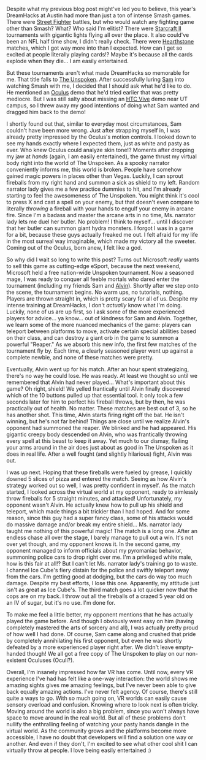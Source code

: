 Despite what my previous blog post might've led you to believe, this year's DreamHacks at Austin had more than just a ton of intense Smash games. There were <a href="http://streetfighter.com/">Street Fighter</a> battles, but who would watch any fighting game other than Smash? What? Who said I'm elitist? There were <a href="http://us.battle.net/sc2/en/">Starcraft II</a> tournaments with gigantic lights flying all over the place. It also could've been an NFL half time show, I didn't really check. There were <a href="http://us.battle.net/hearthstone/en/">Hearthstone</a> matches, which I got way more into than I expected. How can I get so excited at people literally playing cards!? Maybe it's because all the cards explode when they die... I am easily entertained.

But these tournaments aren't what made DreamHacks so memorable for me. That title falls to <a href="http://www.insomniacgames.com/games/the-unspoken/">The Unspoken</a>. After successfully luring <a href="https://samm81.github.io">Sam</a> into watching Smash with me, I decided that I should ask what he'd like to do. He mentioned an <a href="https://www.oculus.com/">Oculus</a> demo that he'd tried earlier that was pretty mediocre. But I was still salty about missing an <a href="https://www.vive.com">HTC Vive</a> demo near UT campus, so I threw away my good intentions of doing what Sam wanted and dragged him back to the demo!

I shortly found out that, similar to everyday most circumstances, Sam couldn't have been more wrong. Just after strapping myself in, I was already pretty impressed by the Oculus's motion controls. I looked down to see my hands exactly where I expected them, just as white and pasty as ever. Who knew Oculus could analyze skin tone!? Moments after dropping my jaw at <i>hands</i> (again, I am easily entertained), the game thrust my virtual body right into the world of The Unspoken. As a spooky narrator conveniently informs me, this world is broken. People have somehow gained magic powers in places other than Vegas. Luckily, I can sprout fireballs from my right hand and summon a sick as shield to my left. Random narrator lady gives me a few practice dummies to hit, and I'm already starting to feel the awesomeness of The Unspoken. You might think it's cool to press X and cast a spell on your enemy, but that doesn't even compare to literally <i>throwing</i> a fireball with your hands to engulf your enemy in arcane fire. Since I'm a badass and master the arcane arts in no time, Ms. narrator lady lets me duel her butler. No problem! I think to myself... until I discover that her butler can summon giant hydra monsters. I forgot I was in a game for a bit, because these guys actually freaked me out. I felt afraid for my life in the most surreal way imaginable, which made my victory all the sweeter. Coming out of the Oculus, born anew, I felt like a god.

So why did I wait so long to write this post? Turns out Microsoft <i>really</i> wants to sell this game as cutting-edge eSport, because the next weekend, Microsoft held a free nation-wide Unspoken tournament. Now a seasoned mage, I was ready to conquer all feeble mortals who dared enter the tournament (including my friends Sam and <a href="http://alvindeng.com/">Alvin</a>). Shortly after we step onto the scene, the tournament begins. No warm ups, no tutorials, nothing. Players are thrown straight in, which is pretty scary for all of us. Despite my intense training at DreamHacks, I don't <i>actually</i> know what I'm doing. Luckily, none of us are up first, so I ask some of the more experienced players for advice... ya know... out of kindness for Sam and Alvin. Together, we learn some of the more nuanced mechanics of the game: players can teleport between platforms to move, activate certain special abilities based on their class, and can destroy a giant orb in the game to summon a powerful "Reaper." As we absorb this new info, the first few matches of the tournament fly by. Each time, a clearly seasoned player went up against a complete newbie, and none of these matches were pretty. 

Eventually, Alvin went up for his match. After an hour spent strategizing, there's no way he could lose. He was ready. At least we thought so until we remembered that Alvin had never played... What's important about this game? Oh right, shield! We yelled frantically until Alvin finally discovered which of the 10 buttons pulled up that essential tool. It only took a few seconds later for him to perfect his fireball throws, but by then, he was practically out of health. No matter. These matches are best out of 3, so he has another shot. This time, Alvin starts firing right off the bat. He isn't winning, but he's not far behind! Things are close until we realize Alvin's opponent had summoned the reaper. We blinked and he had appeared. His gigantic creepy body descended on Alvin, who was frantically throwing every spell at this beast to keep it away. Yet much to our dismay, flailing your arms around in the air does just about as good in The Unspoken as it does in real life. After a well fought (and slightly hilarious) fight, Alvin was out.

I was up next. Hoping that these fireballs were fueled by grease, I quickly downed 5 slices of pizza and entered the match. Seeing as how Alvin's strategy worked out so well, I was pretty confident in myself. As the match started, I looked across the virtual world at my opponent, ready to aimlessly throw fireballs for 5 straight minutes, and attacked! Unfortunately, my opponent wasn't Alvin. He actually knew how to pull up his shield and teleport, which made things a bit trickier than I had hoped. And for some reason, since this guy had a super fancy class, some of his attacks would do massive damage and/or break my entire shield... Ms. narrator lady taught me nothing of this powerful magic! The match is a long one. After an endless chase all over the stage, I barely manage to pull out a win. It's not over yet though, and my opponent knows it. In the second game, my opponent managed to inform officials about my pyromaniac behavior, summoning police cars to drop right over me. I'm a privileged white male, how is this fair at all!? But I can't let Ms. narrator lady's training go to waste. I channel Ice Cube's fiery distain for the police and swiftly teleport away from the cars. I'm getting good at dodging, but the cars do way too much damage. Despite my best efforts, I lose this one. Apparently, my attitude just isn't as great as Ice Cube's. The third match goes a lot quicker now that the cops are on my back. I throw out all the fireballs of a crazed 5 year old on an IV of sugar, but it's no use. I'm done for.

To make me feel a little better, my opponent mentions that he has actually played the game before. And though I obviously went easy on him (having completely mastered the arts of sorcery and all), I was actually pretty proud of how well I had done. Of course, Sam came along and crushed that pride by completely annihilating his first opponent, but even he was shortly defeated by a more experienced player right after. We didn't leave empty-handed though! We all got a free copy of The Unspoken to play on our non-existent Oculuses (Oculi?).

Overall, I'm insanely impressed how far VR has come. Until now, every VR experience I've had has felt like a one-way interaction: the world shows me amazing sights gives me amazing feelings, but I've never been able to give back equally amazing actions. I've never felt agency. Of course, there's still quite a ways to go. With so much going on, VR worlds can easily cause sensory overload and confusion. Knowing where to look next is often tricky. Moving around the world is also a big problem, since you won't always have space to move around in the real world. But all of these problems don't nullify the enthralling feeling of watching your pasty hands dangle in the virtual world. As the community grows and the platforms become more accessible, I have no doubt that developers will find a solution one way or another. And even if they don't, I'm excited to see what other cool shit I can virtually throw at people. I love being easily entertained :)
